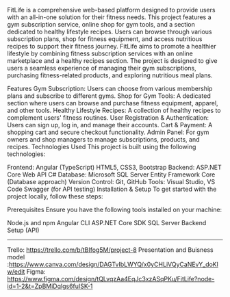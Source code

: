 FitLife is a comprehensive web-based platform designed to provide users with an all-in-one solution for their fitness needs. 
This project features a gym subscription service, online shop for gym tools, and a section dedicated to healthy lifestyle recipes. 
Users can browse through various subscription plans, shop for fitness equipment, and access nutritious recipes to support their fitness journey.
FitLife aims to promote a healthier lifestyle by combining fitness subscription services with an online marketplace and a healthy recipes section. 
The project is designed to give users a seamless experience of managing their gym subscriptions, purchasing fitness-related products, and exploring nutritious meal plans.

Features
Gym Subscription: Users can choose from various membership plans and subscribe to different gyms.
Shop for Gym Tools: A dedicated section where users can browse and purchase fitness equipment, apparel, and other tools.
Healthy Lifestyle Recipes: A collection of healthy recipes to complement users' fitness routines.
User Registration & Authentication: Users can sign up, log in, and manage their accounts.
Cart & Payment: A shopping cart and secure checkout functionality.
Admin Panel: For gym owners and shop managers to manage subscriptions, products, and recipes.
Technologies Used
This project is built using the following technologies:

Frontend:
Angular (TypeScript)
HTML5, CSS3, Bootstrap
Backend:
ASP.NET Core Web API
C#
Database:
Microsoft SQL Server
Entity Framework Core (Database approach)
Version Control:
Git, GitHub
Tools:
Visual Studio, VS Code
Swagger (for API testing)
Installation & Setup
To get started with the project locally, follow these steps:

Prerequisites
Ensure you have the following tools installed on your machine:

Node.js and npm
Angular CLI
ASP.NET Core SDK
SQL Server
Backend Setup (API)


--------
Trello:  https://trello.com/b/tBIfog5M/project-8
Presentation and Buisness model :https://www.canva.com/design/DAGTvIbLWYQ/x0yCHLiVQyCaNEvY_doKlw/edit
Figma: https://www.figma.com/design/tQLvqzAa4EqJc3xzASqPKu/FitLife?node-id=1-2&t=ZpBMiDqlgs6fuISK-1


